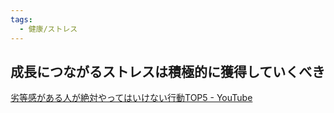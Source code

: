 ```yaml
---
tags:
  - 健康/ストレス
---
```

## 成長につながるストレスは積極的に獲得していくべき

[劣等感がある人が絶対やってはいけない行動TOP5 - YouTube](https://www.youtube.com/watch?v=Q01umqxs02Y&t=26s)

